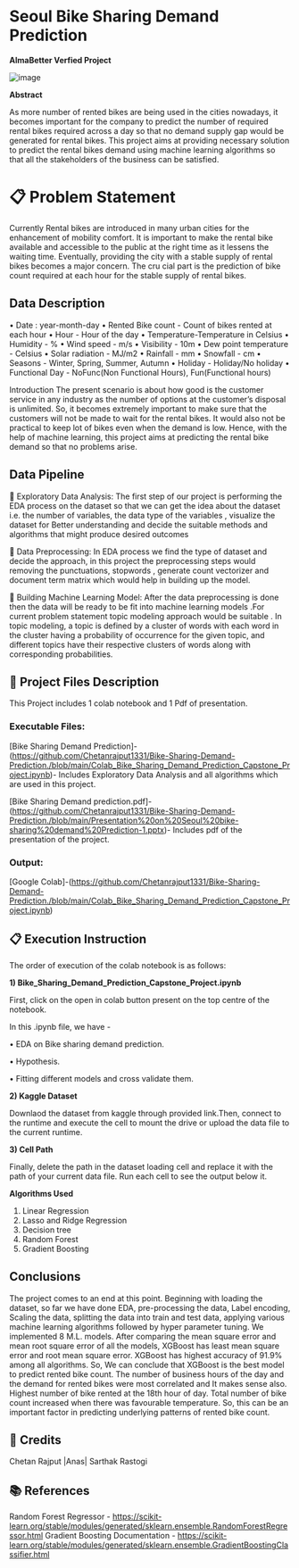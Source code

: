 # Seoul Bike Sharing Demand Prediction

**AlmaBetter Verfied Project**

![image](https://img.freepik.com/premium-vector/city-bicycle-sharing-system-isolated-white_169241-5557.jpg?w=2000)




**Abstract**

As more number of rented bikes are being used in the cities nowadays, it becomes important for the company to predict the number of required rental bikes required across a day so that no demand supply gap would be generated for rental bikes. This project aims at providing necessary solution to predict the rental bikes demand using machine learning algorithms so that all the stakeholders of the business can be satisfied.


# 📋 **Problem Statement**
Currently Rental bikes are introduced in many urban cities for the enhancement of mobility comfort. It is important to make the rental bike available and accessible to the public at the right time as it lessens the waiting time. Eventually, providing the city with a stable supply of rental bikes becomes a major concern. The cru cial part is the prediction of bike count required at each hour for the stable supply of rental bikes.

## **Data Description**
•	Date : year-month-day
•	Rented Bike count - Count of bikes rented at each hour
•	Hour - Hour of the day
•	Temperature-Temperature in Celsius
•	Humidity - %
•	Wind speed - m/s
•	Visibility - 10m
•	Dew point temperature - Celsius
•	Solar radiation - MJ/m2
•	Rainfall - mm
•	Snowfall - cm
•	Seasons - Winter, Spring, Summer, Autumn
•	Holiday - Holiday/No holiday
•	Functional Day - NoFunc(Non Functional Hours), Fun(Functional hours)


Introduction
The present scenario is about how good is the customer service in any industry as the number of options at the customer’s disposal is unlimited. So, it becomes extremely important to make sure that the customers will not be made to wait for the rental bikes. It would also not be practical to keep lot of bikes even when the demand is low. Hence, with the help of machine learning, this project aims at predicting the rental bike demand so that no problems arise.

## **Data Pipeline**

	Exploratory Data Analysis:
The first step of our project is performing the EDA process on the dataset so that we can get the idea about the dataset i.e. the number of variables, the data type of the variables , visualize the dataset for Better understanding and decide the suitable methods and algorithms that might produce desired outcomes

	Data Preprocessing:
In EDA process we find the type of dataset and decide the approach, in this project the preprocessing steps would removing the punctuations, stopwords , generate count vectorizer and document term matrix which would help in building up the model.

	Building Machine Learning Model:
After the data preprocessing is done then the data will be ready to be fit into machine learning models .For current problem statement topic modeling approach would be suitable . In topic modeling, a topic is defined by a cluster of words with each word in the cluster having a probability of occurrence for the given topic, and different topics have their respective clusters of words along with corresponding probabilities.

## 💾 **Project Files Description**

This Project includes 1 colab notebook and 1 Pdf of presentation.

### **Executable Files:**

[Bike Sharing Demand Prediction]-(https://github.com/Chetanrajput1331/Bike-Sharing-Demand-Prediction./blob/main/Colab_Bike_Sharing_Demand_Prediction_Capstone_Project.ipynb)- Includes Exploratory Data Analysis and all algorithms which are used in this project.

[Bike Sharing Demand prediction.pdf]-(https://github.com/Chetanrajput1331/Bike-Sharing-Demand-Prediction./blob/main/Presentation%20on%20Seoul%20bike-sharing%20demand%20Prediction-1.pptx)- Includes pdf of the presentation of the project.

### **Output:**

[Google Colab]-(https://github.com/Chetanrajput1331/Bike-Sharing-Demand-Prediction./blob/main/Colab_Bike_Sharing_Demand_Prediction_Capstone_Project.ipynb)

## 📋 **Execution Instruction**

The order of execution of the colab notebook is as follows:

**1) Bike_Sharing_Demand_Prediction_Capstone_Project.ipynb**

First, click on the open in colab button present on the top centre of the notebook.

In this .ipynb file, we have -

• EDA on Bike sharing demand prediction.

• Hypothesis.

• Fitting different models and cross validate them.

**2) Kaggle Dataset**

Downlaod the dataset from kaggle through provided link.Then, connect to the runtime and execute the cell to mount the drive or upload the data file to the current runtime.

**3) Cell Path**

Finally, delete the path in the dataset loading cell and replace it with the path of your current data file. Run each cell to see the output below it.

**Algorithms Used**

1. Linear Regression
2. Lasso and Ridge Regression
3. Decision tree
4. Random Forest
5. Gradient Boosting
       
## **Conclusions**
The project comes to an end at this point. Beginning with loading the dataset, so far we have done EDA, pre-processing the data, Label encoding, Scaling the data, splitting the data into train and test data, applying various machine learning algorithms followed by hyper parameter tuning. We implemented 8 M.L. models. After comparing the mean square error and  mean root square error of all the models, XGBoost has least mean square  error and root mean square error. XGBoost has highest accuracy of 91.9%  among all algorithms. So, We can conclude that XGBoost is the best model  to predict rented bike count. The number of business hours of the day and the demand for rented bikes  were most correlated and It makes sense also. Highest number of  bike  rented at the 18th hour of day. Total number of bike count increased when there was favourable  temperature. So, this can be an important factor in predicting underlying  patterns of rented bike count.


## 📜 **Credits**

Chetan Rajput |Anas| Sarthak Rastogi

## 📚  **References**

Random Forest Regressor - https://scikit-learn.org/stable/modules/generated/sklearn.ensemble.RandomForestRegressor.html
Gradient Boosting Documentation - https://scikit-learn.org/stable/modules/generated/sklearn.ensemble.GradientBoostingClassifier.html

